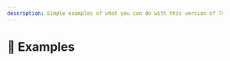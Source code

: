 ```yaml
---
description: Simple examples of what you can do with this version of TouchGuild.
---
```


# 🎒 Examples

